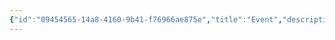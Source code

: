 ```yaml
---
{"id":"09454565-14a8-4160-9b41-f76966ae875e","title":"Event","description":"Overview of Event tag.","publish":true,"date_created":"Thursday, April 11th 2024, 5:54:36 pm","date_modified":"Friday, April 26th 2024, 11:22:49 pm","editing_lock":false,"live_preview":true,"cssclasses":["mado-heading"],"path":"tags/Event.md","permalink":"/tags/event/","PassFrontmatter":true}
---
```


